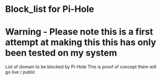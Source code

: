 # Block_list for Pi-Hole
# Warning - Please note this is a first attempt at making this this has only been tested on my system

List of domain to be blocked by Pi-Hole
This is proof of concept them will go live / public

